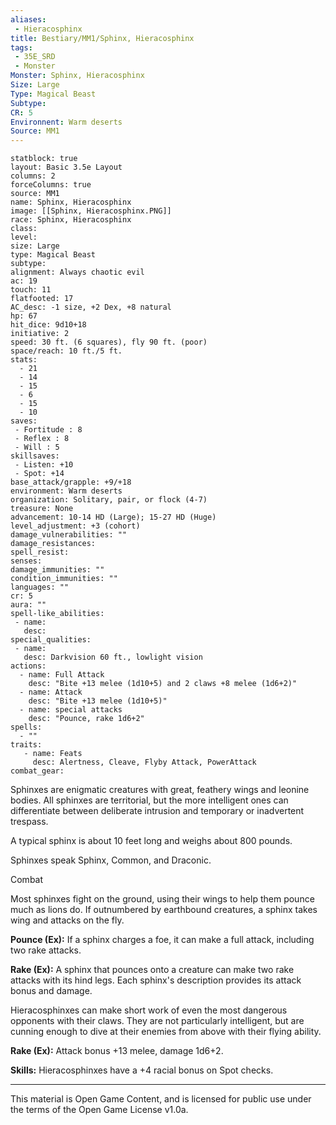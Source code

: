 ```yaml
---
aliases:
 - Hieracosphinx
title: Bestiary/MM1/Sphinx, Hieracosphinx
tags: 
 - 35E_SRD
 - Monster
Monster: Sphinx, Hieracosphinx
Size: Large
Type: Magical Beast
Subtype: 
CR: 5
Environnent: Warm deserts
Source: MM1
---
```


```statblock
statblock: true
layout: Basic 3.5e Layout
columns: 2
forceColumns: true
source: MM1 
name: Sphinx, Hieracosphinx
image: [[Sphinx, Hieracosphinx.PNG]]
race: Sphinx, Hieracosphinx
class: 
level: 
size: Large
type: Magical Beast
subtype: 
alignment: Always chaotic evil
ac: 19
touch: 11
flatfooted: 17
AC_desc: -1 size, +2 Dex, +8 natural
hp: 67
hit_dice: 9d10+18
initiative: 2
speed: 30 ft. (6 squares), fly 90 ft. (poor)
space/reach: 10 ft./5 ft.
stats:
  - 21
  - 14
  - 15
  - 6
  - 15
  - 10
saves:
 - Fortitude : 8
 - Reflex : 8
 - Will : 5
skillsaves:
 - Listen: +10
 - Spot: +14
base_attack/grapple: +9/+18
environment: Warm deserts
organization: Solitary, pair, or flock (4-7)
treasure: None
advancement: 10-14 HD (Large); 15-27 HD (Huge)
level_adjustment: +3 (cohort)
damage_vulnerabilities: ""
damage_resistances: 
spell_resist: 
senses: 
damage_immunities: ""
condition_immunities: ""
languages: ""
cr: 5
aura: ""
spell-like_abilities:
 - name: 
   desc: 
special_qualities:
 - name:
   desc: Darkvision 60 ft., lowlight vision
actions:
  - name: Full Attack
    desc: "Bite +13 melee (1d10+5) and 2 claws +8 melee (1d6+2)"
  - name: Attack
    desc: "Bite +13 melee (1d10+5)"
  - name: special attacks
    desc: "Pounce, rake 1d6+2"
spells:
  - ""
traits:
   - name: Feats
     desc: Alertness, Cleave, Flyby Attack, PowerAttack
combat_gear:  
```


Sphinxes are enigmatic creatures with great, feathery wings and leonine bodies. All sphinxes are territorial, but the more intelligent ones can differentiate between deliberate intrusion and temporary or inadvertent trespass.

A typical sphinx is about 10 feet long and weighs about 800 pounds.

Sphinxes speak Sphinx, Common, and Draconic.

Combat

Most sphinxes fight on the ground, using their wings to help them pounce much as lions do. If outnumbered by earthbound creatures, a sphinx takes wing and attacks on the fly.


**Pounce (Ex):** If a sphinx charges a foe, it can make a full attack, including two rake attacks.


**Rake (Ex):** A sphinx that pounces onto a creature can make two rake attacks with its hind legs. Each sphinx's description provides its attack bonus and damage.

Hieracosphinxes can make short work of even the most dangerous opponents with their claws. They are not particularly intelligent, but are cunning enough to dive at their enemies from above with their flying ability.


**Rake (Ex):** Attack bonus +13 melee, damage 1d6+2.


**Skills:** Hieracosphinxes have a +4 racial bonus on Spot checks.

---

This material is Open Game Content, and is licensed for public use under the terms of the Open Game License v1.0a.

